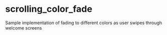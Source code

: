 # scrolling_color_fade
Sample implementation of fading to different colors as user swipes through welcome screens
